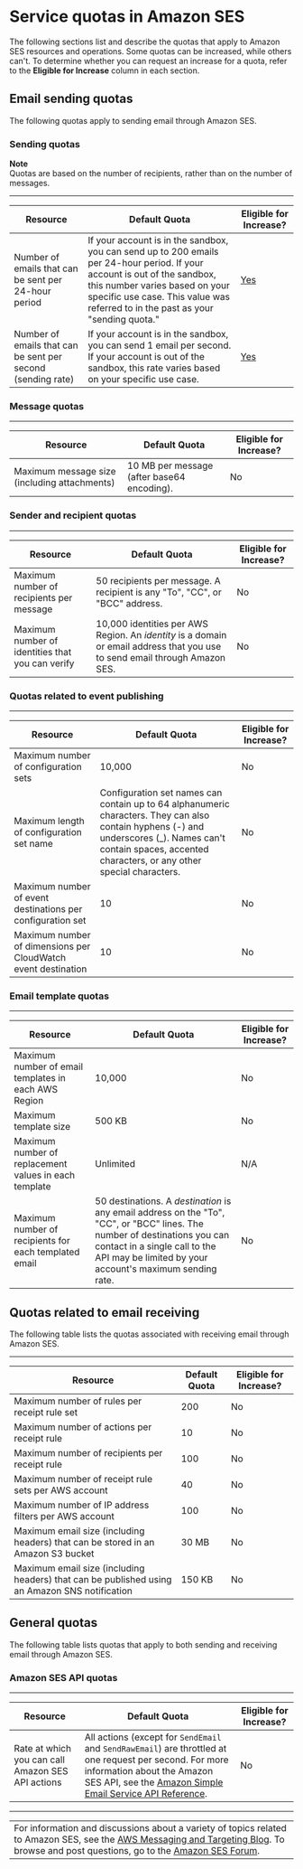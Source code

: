 # Service quotas in Amazon SES<a name="quotas"></a>

The following sections list and describe the quotas that apply to Amazon SES resources and operations\. Some quotas can be increased, while others can't\. To determine whether you can request an increase for a quota, refer to the **Eligible for Increase** column in each section\. 

## Email sending quotas<a name="quotas-email-sending"></a>

The following quotas apply to sending email through Amazon SES\.

### Sending quotas<a name="quotas-sending"></a>

**Note**  
Quotas are based on the number of recipients, rather than on the number of messages\.


****  

| Resource | Default Quota | Eligible for Increase? | 
| --- | --- | --- | 
| Number of emails that can be sent per 24\-hour period |  If your account is in the sandbox, you can send up to 200 emails per 24\-hour period\. If your account is out of the sandbox, this number varies based on your specific use case\.  This value was referred to in the past as your "sending quota\."   |  [Yes](manage-sending-quotas-request-increase.md)  | 
| Number of emails that can be sent per second \(sending rate\) |  If your account is in the sandbox, you can send 1 email per second\. If your account is out of the sandbox, this rate varies based on your specific use case\.  |  [Yes](manage-sending-quotas-request-increase.md)  | 

### Message quotas<a name="quotas-message"></a>




****  

| Resource | Default Quota | Eligible for Increase? | 
| --- | --- | --- | 
|  Maximum message size \(including attachments\)  |  10 MB per message \(after base64 encoding\)\.  |  No  | 

### Sender and recipient quotas<a name="quotas-sender-recipient"></a>


****  

| Resource | Default Quota | Eligible for Increase? | 
| --- | --- | --- | 
|  Maximum number of recipients per message  |  50 recipients per message\.  A recipient is any "To", "CC", or "BCC" address\.   |  No  | 
|  Maximum number of identities that you can verify  |  10,000 identities per AWS Region\.  An *identity* is a domain or email address that you use to send email through Amazon SES\.   |  No  | 

### Quotas related to event publishing<a name="quotas-publishing"></a>


****  

| Resource | Default Quota | Eligible for Increase? | 
| --- | --- | --- | 
|  Maximum number of configuration sets  |  10,000  |  No  | 
|  Maximum length of configuration set name  |  Configuration set names can contain up to 64 alphanumeric characters\. They can also contain hyphens \(\-\) and underscores \(\_\)\. Names can't contain spaces, accented characters, or any other special characters\.  |  No  | 
|  Maximum number of event destinations per configuration set  |  10  |  No  | 
|  Maximum number of dimensions per CloudWatch event destination  |  10  |  No  | 

### Email template quotas<a name="quotas-templates"></a>


****  

| Resource | Default Quota | Eligible for Increase? | 
| --- | --- | --- | 
|  Maximum number of email templates in each AWS Region  |  10,000  |  No  | 
|  Maximum template size  |  500 KB  |  No  | 
|  Maximum number of replacement values in each template  |  Unlimited  |  N/A  | 
| Maximum number of recipients for each templated email | 50 destinations\. A *destination* is any email address on the "To", "CC", or "BCC" lines\.  The number of destinations you can contact in a single call to the API may be limited by your account's maximum sending rate\.   |  No  | 

## Quotas related to email receiving<a name="quotas-email-receiving"></a>

The following table lists the quotas associated with receiving email through Amazon SES\.


****  

| Resource | Default Quota | Eligible for Increase? | 
| --- | --- | --- | 
|  Maximum number of rules per receipt rule set  |  200  |  No  | 
|  Maximum number of actions per receipt rule  |  10  |  No  | 
|  Maximum number of recipients per receipt rule  |  100  |  No  | 
|  Maximum number of receipt rule sets per AWS account  |  40  |  No  | 
|  Maximum number of IP address filters per AWS account  |  100  |  No  | 
|  Maximum email size \(including headers\) that can be stored in an Amazon S3 bucket  |  30 MB  |  No  | 
|  Maximum email size \(including headers\) that can be published using an Amazon SNS notification  |  150 KB  |  No  | 

## General quotas<a name="quotas-email-general"></a>

The following table lists quotas that apply to both sending and receiving email through Amazon SES\.

### Amazon SES API quotas<a name="quotas-api"></a>




****  

| Resource | Default Quota | Eligible for Increase? | 
| --- | --- | --- | 
|  Rate at which you can call Amazon SES API actions  |  All actions \(except for `SendEmail` and `SendRawEmail`\) are throttled at one request per second\. For more information about the Amazon SES API, see the [Amazon Simple Email Service API Reference](https://docs.aws.amazon.com/ses/latest/APIReference/)\.  |  No  | 


****  

|  | 
| --- |
| For information and discussions about a variety of topics related to Amazon SES, see the [AWS Messaging and Targeting Blog](https://aws.amazon.com//blogs/messaging-and-targeting/)\. To browse and post questions, go to the [Amazon SES Forum](https://forums.aws.amazon.com/forum.jspa?forumID=90)\. | 